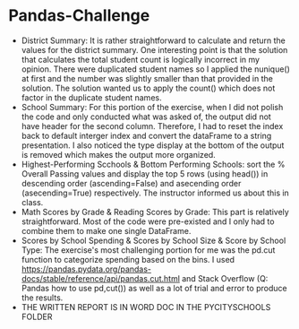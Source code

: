 # Pandas-Challenge

- District Summary: It is rather straightforward to calculate and return the values for the district summary. One interesting point is that the solution that calculates the total student count is logically incorrect in my opinion. There were duplicated student names so I applied the nunique() at first and the number was slightly smaller than that provided in the solution. The solution wanted us to apply the count() which does not factor in the duplicate student names.
- School Summary: For this portion of the exercise, when I did not polish the code and only conducted what was asked of, the output did not have header for the second column. Therefore, I had to reset the index back to default interger index and convert the dataFrame to a string presentation. I also noticed the type display at the bottom of the output is removed which makes the output more organized.
- Highest-Performing Scchools & Bottom Performing Schools: sort the % Overall Passing values and display the top 5 rows (using head()) in descending order (ascending=False) and asecending order (asecending=True) respectively. The instructor informed us about this in class.
- Math Scores by Grade & Reading Scores by Grade: This part is relatively straightforward. Most of the code were pre-existed and I only had to combine them to make one single DataFrame.
- Scores by School Spending & Scores by School Size & Score by School Type: The exercise's most challenging portion for me was the pd.cut function to categorize spending based on the bins. I used https://pandas.pydata.org/pandas-docs/stable/reference/api/pandas.cut.html and Stack Overflow (Q: Pandas how to use pd,cut()) as well as a lot of trial and error to produce the results.
- THE WRITTEN REPORT IS IN WORD DOC IN THE PYCITYSCHOOLS FOLDER

